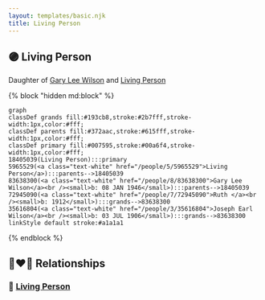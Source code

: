 ```yaml
---
layout: templates/basic.njk
title: Living Person
---
```

## 🟣 Living Person

Daughter of [Gary Lee Wilson](/people/8/83638300) and [Living Person](/people/5/5965529)

{% block "hidden md:block" %}
```mermaid
graph
classDef grands fill:#193cb8,stroke:#2b7fff,stroke-width:1px,color:#fff;
classDef parents fill:#372aac,stroke:#615fff,stroke-width:1px,color:#fff;
classDef primary fill:#007595,stroke:#00a6f4,stroke-width:1px,color:#fff;
18405039(Living Person):::primary
5965529(<a class="text-white" href="/people/5/5965529">Living Person</a>):::parents-->18405039
83638300(<a class="text-white" href="/people/8/83638300">Gary Lee Wilson</a><br /><small>b: 08 JAN 1946</small>):::parents-->18405039
72945090(<a class="text-white" href="/people/7/72945090">Ruth </a><br /><small>b: 1912</small>):::grands-->83638300
35616804(<a class="text-white" href="/people/3/35616804">Joseph Earl Wilson</a><br /><small>b: 03 JUL 1906</small>):::grands-->83638300
linkStyle default stroke:#a1a1a1
```
{% endblock %}

## 👩‍❤️‍👨 Relationships

### 🔵 [Living Person](/people/9/96432132)
